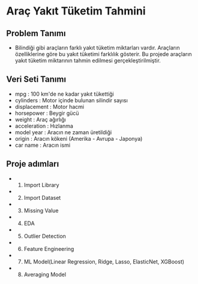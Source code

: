 # Araç Yakıt Tüketim Tahmini

## Problem Tanımı
* Bilindiği gibi araçların farklı yakıt tüketim miktarları vardır. Araçların özelliklerine göre bu yakıt tüketimi farklılık gösterir. Bu projede araçların yakıt tüketim miktarının tahmin edilmesi gerçekleştirilmiştir. 

## Veri Seti Tanımı
* mpg : 100 km'de ne kadar yakıt tükettiği
* cylinders : Motor içinde bulunan silindir sayısı
* displacement : Motor hacmi
* horsepower : Beygir gücü
* weight : Araç ağırlığı
* acceleration : Hızlanma
* model year : Aracın ne zaman üretildiği
* origin : Aracın kökeni (Amerika - Avrupa - Japonya)
* car name : Aracın ismi

## Proje adımları
* 1) Import Library
* 2) Import Dataset
* 3) Missing Value
* 4) EDA
* 5) Outlier Detection
* 6) Feature Engineering
* 7) ML Model(Linear Regression, Ridge, Lasso, ElasticNet, XGBoost)
* 8) Averaging Model

